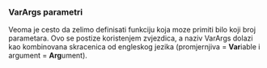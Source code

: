 
<a name="varargs-parametri"/>

### VarArgs parametri

Veoma je cesto da zelimo definisati funkciju koja moze primiti bilo koji broj
parametara. Ovo se postize koristenjem zvjezdica, a naziv VarArgs dolazi kao
kombinovana skracenica od engleskog jezika (promjernjiva = **Var**iable i
argument = **Arg**ument).
